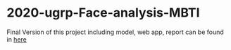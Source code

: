 # 2020-ugrp-Face-analysis-MBTI

Final Version of this project including model, web app, report can be found in [here](https://github.com/hhyy0401/UGRP)
